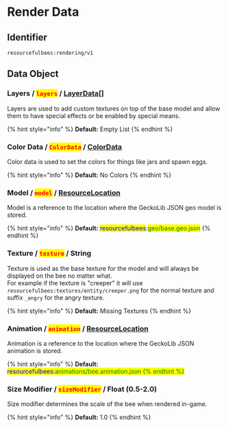 # Render Data

## Identifier

```
resourcefulbees:rendering/v1
```

## Data Object

### Layers / <mark style="color:red;">`layers`</mark> / [LayerData](layer-data.md)\[]

Layers are used to add custom textures on top of the base model and allow them to have special effects or be enabled by special means.

{% hint style="info" %}
**Default:** Empty List
{% endhint %}

### Color Data / <mark style="color:red;">`ColorData`</mark> / [ColorData](color-data.md)

Color data is used to set the colors for things like jars and spawn eggs.

{% hint style="info" %}
**Default:** No Colors
{% endhint %}

### Model / <mark style="color:red;">`model`</mark> / [ResourceLocation](https://minecraft.fandom.com/wiki/Resource\_location)

Model is a reference to the location where the GeckoLib JSON geo model is stored.

{% hint style="info" %}
**Default:** <mark style="color:blue;">resourcefulbees</mark>:<mark style="color:green;">geo/base.geo.json</mark>
{% endhint %}

### Texture / <mark style="color:red;">`texture`</mark> / String

Texture is used as the base texture for the model and will always be displayed on the bee no matter what.\
For example if the texture is "creeper" it will use `resourcefulbees:textures/entity/creeper.png` for the normal texture and suffix `_angry` for the angry texture.

{% hint style="info" %}
**Default:** Missing Textures
{% endhint %}

### Animation / <mark style="color:red;">`animation`</mark> / [ResourceLocation](https://minecraft.fandom.com/wiki/Resource\_location)

Animation is a reference to the location where the GeckoLib JSON animation is stored.

{% hint style="info" %}
**Default:** <mark style="color:blue;">resourcefulbees:</mark><mark style="color:blue;"><mark style="color:green;">animations/bee.animation.json<mark style="color:green;"></mark>
{% endhint %}

### Size Modifier / <mark style="color:red;">`sizeModifier`</mark> / Float (0.5-2.0)

Size modifier determines the scale of the bee when rendered in-game.

{% hint style="info" %}
**Default:** 1.0
{% endhint %}

